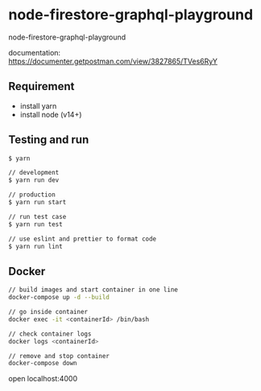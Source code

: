 # node-firestore-graphql-playground

node-firestore-graphql-playground

documentation: <https://documenter.getpostman.com/view/3827865/TVes6RyY>

## Requirement

- install yarn
- install node (v14+)

## Testing and run

```zsh
$ yarn

// development
$ yarn run dev

// production
$ yarn run start

// run test case
$ yarn run test

// use eslint and prettier to format code
$ yarn run lint
```

## Docker

```zsh
// build images and start container in one line
docker-compose up -d --build

// go inside container
docker exec -it <containerId> /bin/bash

// check container logs
docker logs <containerId>

// remove and stop container
docker-compose down
```

open localhost:4000

